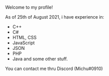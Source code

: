 Welcome to my profile!

As of 25th of August 2021, i have experience in:
- C++ 
- C#
- HTML, CSS
- JavaScript
- JSON
- PHP
- Java
and some other stuff.

You can contact me thru Discord (Michu#0910)

